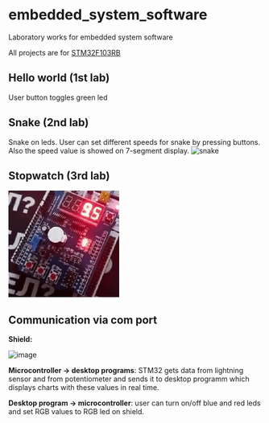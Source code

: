 # embedded_system_software
Laboratory works for embedded system software 

All projects are for [STM32F103RB](https://www.st.com/en/microcontrollers-microprocessors/stm32f103rb.html)

## Hello world (1st lab)
User button toggles green led

## Snake (2nd lab)
Snake on leds. User can set different speeds for snake by pressing buttons. Also the speed value is showed on 7-segment display.
![snake](https://github.com/crushnik0546/embedded_system_software/blob/main/results/snake.gif)

## Stopwatch (3rd lab)
![Stopwatch](https://github.com/crushnik0546/embedded_system_software/blob/main/results/stopwatch.gif)

## Сommunication via com port
**Shield:**

![image](https://user-images.githubusercontent.com/62956808/222922988-25698011-ae7d-429c-bc7d-c20f4eeb471c.png)

**Microcontroller -> desktop programs**: STM32 gets data from lightning sensor and from potentiometer and sends it to desktop programm which displays charts with these values in real time.

**Desktop program -> microcontroller**: user can turn on/off blue and red leds and set RGB values to RGB led on shield.
